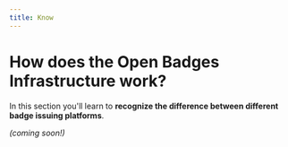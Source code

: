 ```yaml
---
title: Know
---
```


# How does the Open Badges Infrastructure work?

In this section you'll learn to **recognize the difference between different badge issuing platforms**.

*(coming soon!)*